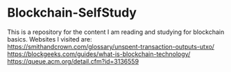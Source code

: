 # Blockchain-SelfStudy
This is a repository for the content I am reading and studying for blockchain basics. 
Websites I visited are:
https://smithandcrown.com/glossary/unspent-transaction-outputs-utxo/
https://blockgeeks.com/guides/what-is-blockchain-technology/
https://queue.acm.org/detail.cfm?id=3136559
